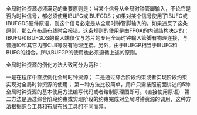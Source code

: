 全局时钟资源必须满足的重要原则是：当某个信号从全局时钟管脚输入，不论它是否为时钟信号，都必须使用IBUFG或IBUFGDS；如果对某个信号使用了IBUFG或IBUFGDS硬件原语，则这个信号必定是从全局时钟管脚输入的。如果违反了这条原则，那么在布局布线时会报错。这条规则的使用是由FPGA的内部结构决定的：IBUFG和IBUFGDS的输入端仅仅与芯片的专用全局时钟输入管脚有物理连接，与普通IO和其它内部CLB等没有物理连接。另外，由于BUFGP相当于IBUFG和BUFG的组合，所以BUFGP的使用也必须遵循上述的原则。

全局时钟资源的例化方法大致可分为两种：

一是在程序中直接例化全局时钟资源；
 二是通过综合阶段约束或者实现阶段约束实现对全局时钟资源的使用；
 第一种方法比较简单，用户只需按照前面讲述的5种全局时钟资源的基本使用方法编写代码或者绘制原理图即可。（直接使用原语）
 第二方法是通过综合阶段约束或实现阶段的约束完成对全局时钟资源的调用，这种方法根据综合工具和布局布线工具的不同而异。

